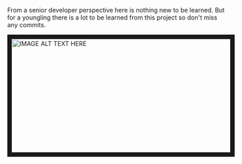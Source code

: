 From a senior developer perspective here is nothing new to be learned. But for a youngling there is a lot to be learned from this project so don't miss any commits.


<a href="http://www.youtube.com/watch?feature=player_embedded&v=YOUTUBE_VIDEO_ID_HERE
" target="_blank"><img src="https://user-images.githubusercontent.com/25472210/71310423-0ba09d80-243a-11ea-90dc-88acd180fcfc.png" 
alt="IMAGE ALT TEXT HERE" width="500" height="260" border="10" /></a>
